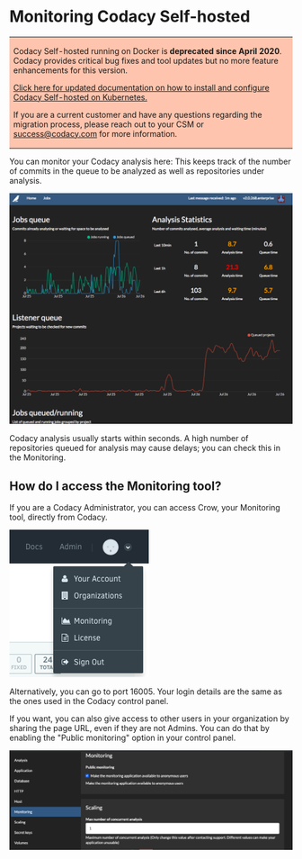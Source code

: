 # Monitoring Codacy Self-hosted

<table>
  <tbody>
    <tr>
      <td style="background-color: #ffc4ad;">
        <p>
          Codacy Self-hosted running on Docker is <strong>deprecated since April 2020</strong>. Codacy provides critical bug fixes and tool updates but no more feature enhancements for this version.
        </p>
        <p>
          <a href="/Chart/" target="_self">Click here for updated documentation on how to install and configure Codacy Self-hosted on Kubernetes.</a>
        </p>
        <p>
          If you are a current customer and have any questions regarding the migration process, please reach out to your CSM or <a href="mailto:success@codacy.com" target="_blank">success@codacy.com</a> for more information.
        </p>
      </td>
    </tr>
  </tbody>
</table>

You can monitor your Codacy analysis here: This keeps track of the number of commits in the queue to be analyzed as well as repositories under analysis.  

![Screen_Shot_2017-07-26_at_7.32.04_AM.png](../images/Screen_Shot_2017-07-26_at_7.32.04_AM.png)

Codacy analysis usually starts within seconds. A high number of repositories queued for analysis may cause delays; you can check this in the Monitoring.

## How do I access the Monitoring tool?  

If you are a Codacy Administrator, you can access Crow, your Monitoring tool, directly from Codacy.

![Screen_Shot_2018-02-08_at_10.53.55.png](../images/Screen_Shot_2018-02-08_at_10.53.55.png)

Alternatively, you can go to port 16005. Your login details are the same as the ones used in the Codacy control panel.

If you want, you can also give access to other users in your organization by sharing the page URL, even if they are not Admins. You can do that by enabling the "Public monitoring" option in your control panel.  

![Screenshot_2019-04-12_at_09.30.04.png](../images/Screenshot_2019-04-12_at_09.30.04.png)
